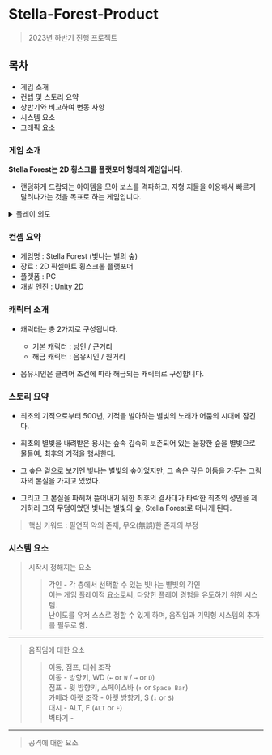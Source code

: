 # Stella-Forest-Product

> 2023년 하반기 진행 프로젝트

## 목차
- 게임 소개
- 컨셉 및 스토리 요약
- 상반기와 비교하여 변동 사항
- 시스템 요소
- 그래픽 요소

### 게임 소개  

**Stella Forest는 2D 횡스크롤 플랫포머 형태의 게임입니다.**

- 랜덤하게 드랍되는 아이템을 모아 보스를 격파하고, 지형 지물을 이용해서 빠르게 달려나가는 것을 목표로 하는 게임입니다.



<details>
<summary> 플레이 의도 </summary>

- 플랫포머의 기본적 요소인 움직임에 대한 요소를 중점적으로 두었습니다.

- 몬스터를 처치하며 달려나가는 쾌감

- 보스의 패턴과 시작시 주어지는 가호로 인한 플레이 형식의 완전한 변동
</details>


### 컨셉 요약
- 게임명 : Stella Forest (빛나는 별의 숲)
- 장르 : 2D 픽셀아트 횡스크롤 플랫포머
- 플랫폼 : PC
- 개발 엔진 : Unity 2D

### 캐릭터 소개
- 캐릭터는 총 2가지로 구성됩니다.
  - 기본 캐릭터 : 낭인 / 근거리
  - 해금 캐릭터 : 음유시인 / 원거리

- 음유시인은 클리어 조건에 따라 해금되는 캐릭터로 구성합니다.

### 스토리 요약
- 최초의 기적으로부터 500년, 기적을 발아하는 별빛의 노래가 어둠의 시대에 잠긴다.

- 최초의 별빛을 내려받은 용사는 숲속 깊숙히 보존되어 있는 울창한 숲을 별빛으로 물들여, 최후의 기적을 행사한다.

- 그 숲은 겉으로 보기엔 빛나는 별빛의 숲이었지만, 그 속은 깊은 어둠을 가두는 그림자의 본질을 가지고 있었다.

- 그리고 그 본질을 파헤쳐 뜯어내기 위한 최후의 결사대가 타락한 최초의 성인을 제거하러 그의 무덤이었던 빛나는 별빛의 숲, Stella Forest로 떠나게 된다.

> 핵심 키워드  : 필연적 악의 존재, 무오(無誤)한 존재의 부정

### 시스템 요소
> 시작시 정해지는 요소
>> 각인 - 각 층에서 선택할 수 있는 빛나는 별빛의 각인  
> 이는 게임 플레이적 요소로써, 다양한 플레이 경험을 유도하기 위한 시스템.  
> 난이도를 유저 스스로 정할 수 있게 하며, 움직임과 기믹형 시스템의 추가를 필두로 함.  
-----
> 움직임에 대한 요소
>> 이동, 점프, 대쉬 조작  
> 이동 - 방향키, WD (`←` or `W` / `→` or `D`)  
> 점프 - 윗 방향키, 스페이스바 (`↑` or `Space Bar`)  
> 카메라 아랫 조작 - 아랫 방향키, S (`↓` or `S`)  
> 대시 - ALT, F (`ALT` or `F`)  
> 벽타기 - 
-----
> 공격에 대한 요소